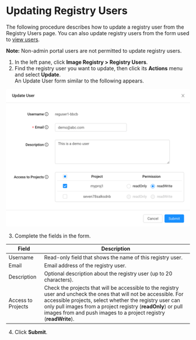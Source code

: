 # Updating Registry Users

The following procedure describes how to update a registry user from the Registry Users page. You can also update registry users from the form used to [view users](</docs/portal/registry-users/viewing-users.md>).

**Note:** Non-admin portal users are not permitted to update registry users.

1. In the left pane, click **Image Registry > Registry Users**.
2. Find the registry user you want to update, then click its **Actions** menu and select **Update**.</ul></li> An Update User form similar to the following appears.

<p align=center><img src="/docs/resources/images/registry/update-user.png" width="600">

3. Complete the fields in the form.
   
 
| **Field**              | **Description**                                                            |
| -----------------------|----------------------------------------------------------------------------| 
| Username               | Read-only field that shows the name of this registry user.                          |
| Email                  | Email address of the registry user.                                        |
| Description            | Optional description about the registry user (up to 20 characters).         |
| Access to Projects     | Check the projects that will be accessible to the registry user and uncheck the ones that will not be accessible. For accessible projects, select whether the registry user can only pull images from a project registry (**readOnly**) or pull images from and push images to a project registry (**readWrite**).|      |
4. Click **Submit**.
